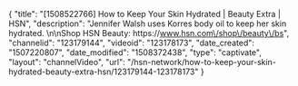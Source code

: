 {
    "title": "[1508522766] How to Keep Your Skin Hydrated | Beauty Extra | HSN",
    "description": "Jennifer Walsh uses Korres body oil to keep her skin hydrated. \n\nShop HSN Beauty: https:\/\/www.hsn.com\/shop\/beauty\/bs",
    "channelid": "123179144",
    "videoid": "123178173",
    "date_created": "1507220807",
    "date_modified": "1508372438",
    "type": "captivate",
    "layout": "channelVideo",
    "url": "\/hsn-network\/how-to-keep-your-skin-hydrated-beauty-extra-hsn\/123179144-123178173"
}